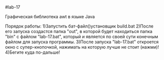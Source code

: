 #lab-17

Графическая библиотека awt в языке Java

Порядок работы:
1)Запустить бат-файл()установщик build.bat
2)После его запуска создастся папка "out", в которой будет находиться папка "bin" с файлом "lab-17.bat", 
который и является по своей сути конечным файлом для запуска программы.
3)После запуска "lab-17.bat" откроется окно с супер-кнопочкой, нажимать на которую лучше не стоит (нажми)!
4)Бегите куда по-дальше!

